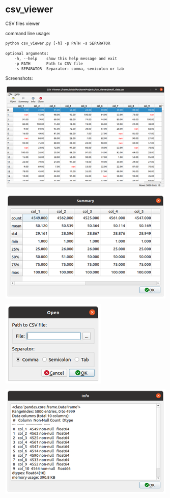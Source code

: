 # csv_viewer
CSV files viewer

command line usage: 

    python csv_viewer.py [-h] -p PATH -s SEPARATOR

    optional arguments:
        -h, --help    show this help message and exit
        -p PATH       Path to CSV file
        -s SEPARATOR  Separator: comma, semicolon or tab


Screenshots:

![Screen](/doc/csv_viewer.png)

![Screen](/doc/csv_viewer2.png)

![Screen](/doc/csv_viewer3.png)

![Screen](/doc/csv_viewer4.png)